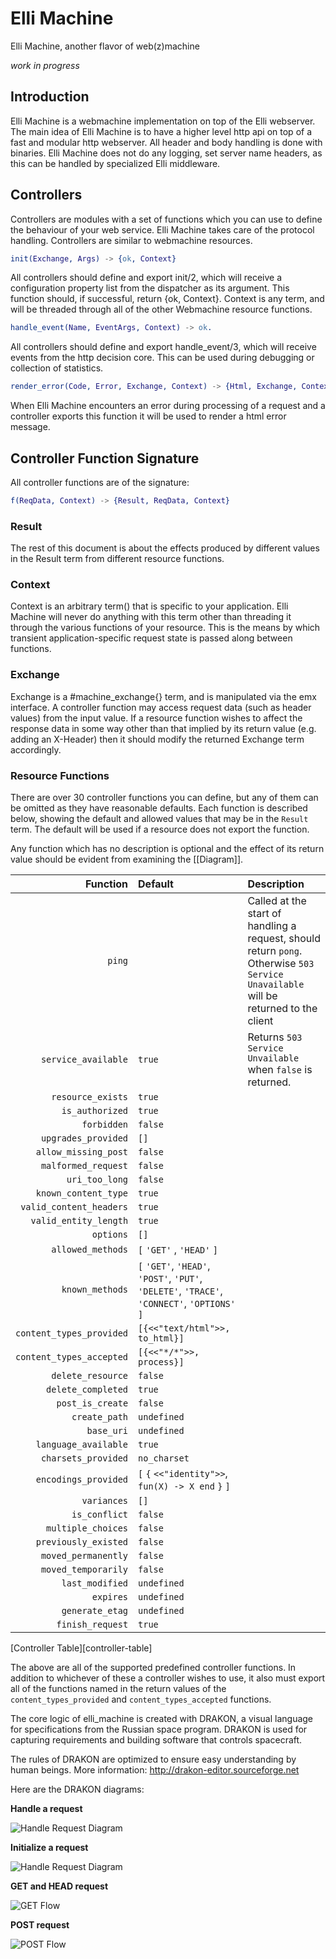 # Elli Machine

Elli Machine, another flavor of web(z)machine

*work in progress*

## Introduction

Elli Machine is a webmachine implementation on top of the Elli webserver. The main idea of Elli Machine is to have a higher level http api on top of a fast and modular http webserver. All header and body handling is done with binaries. Elli Machine does not do any logging, set server name headers, as this can be handled by specialized Elli middleware.

## Controllers

Controllers are modules with a set of functions which you can use to define the behaviour of your web service. Elli Machine takes care of the protocol handling. Controllers are similar to webmachine resources.

```erlang
init(Exchange, Args) -> {ok, Context} 
```

All controllers should define and export init/2, which will receive a configuration property list from the dispatcher as its argument. This function should, if successful, return {ok, Context}. Context is any term, and will be threaded through all of
the other Webmachine resource functions. 

```erlang
handle_event(Name, EventArgs, Context) -> ok.
```

All controllers should define and export handle_event/3, which will
receive events from the http decision core. This can be used during debugging or collection of statistics.

```erlang
render_error(Code, Error, Exchange, Context) -> {Html, Exchange, Context}
```

When Elli Machine encounters an error during processing of a request and a controller exports this function it will be used to render a html error message.

## Controller Function Signature

All controller functions are of the signature:

```erlang
f(ReqData, Context) -> {Result, ReqData, Context}
```

### Result

The rest of this document is about the effects produced by different
values in the Result term from different resource functions.

### Context

Context is an arbitrary term() that is specific to your
application. Elli Machine will never do anything with this term other
than threading it through the various functions of your resource. This
is the means by which transient application-specific request state is
passed along between functions.

### Exchange

Exchange is a #machine_exchange{} term, and is manipulated via 
the emx interface. A controller function may access request data 
(such as header values) from the input value. If a resource function 
wishes to affect the response data in some way other than that implied 
by its return value (e.g. adding an X-Header) then it should modify 
the returned Exchange term accordingly.

### Resource Functions

There are over 30 controller functions you can define, but any of them
can be omitted as they have reasonable defaults. Each function is
described below, showing the default and allowed values that may be in
the `Result` term. The default will be used if a resource does not
export the function.

Any function which has no description is optional and the effect of
its return value should be evident from examining the [[Diagram]].

| Function | Default | Description |
| -------: | :------ | :---------- |
| `ping` | | Called at the start of handling a request, should return `pong`. Otherwise `503 Service Unavailable` will be returned to the client |
| `service_available` | `true` | Returns `503 Service Unvailable` when `false` is returned. |
| `resource_exists` | `true` | |
| `is_authorized` | `true` | |
| `forbidden` | `false` | |
| `upgrades_provided` | `[]` | |
| `allow_missing_post` | `false` | |
| `malformed_request` | `false` | |
| `uri_too_long` | `false` | |
| `known_content_type` | `true` | |
| `valid_content_headers` | `true` | |
| `valid_entity_length` | `true` | |
| `options` | `[]` | |
| `allowed_methods` | `[` `'GET'` , `'HEAD'` `]` | |
| `known_methods` | `[` `'GET'`, `'HEAD'`, `'POST'`, `'PUT'`, `'DELETE'`, `'TRACE'`, `'CONNECT'`, `'OPTIONS'` `]` | |
| `content_types_provided` | `[{<<"text/html">>, to_html}]` | |
| `content_types_accepted` | `[{<<"*/*">>, process}]` | |
| `delete_resource` | `false` | |
| `delete_completed` | `true` | |
| `post_is_create` | `false` | |
| `create_path` | `undefined` | |
| `base_uri` | `undefined` | |
| `language_available` | `true` | |
| `charsets_provided` | `no_charset` | |
| `encodings_provided` | `[` `{` `<<"identity">>`, `fun(X) -> X end` `}` `]` | |
| `variances` | `[]` | |
| `is_conflict` | `false` | |
| `multiple_choices` | `false` | |
| `previously_existed` | `false` | |
| `moved_permanently` | `false` | |
| `moved_temporarily` | `false` | |
| `last_modified` | `undefined` | |
| `expires` | `undefined` | |
| `generate_etag` | `undefined` | |
| `finish_request` | `true` | |
[Controller Table][controller-table]

The above are all of the supported predefined controller functions. In
addition to whichever of these a controller wishes to use, it also must
export all of the functions named in the return values of the
`content_types_provided` and `content_types_accepted` functions.

The core logic of elli_machine is created with DRAKON, a visual language
for specifications from the Russian space program. DRAKON is used for 
capturing requirements and building software that controls spacecraft.

The rules of DRAKON are optimized to ensure easy understanding by human beings. More information: http://drakon-editor.sourceforge.net

Here are the DRAKON diagrams:

**Handle a request**

![Handle Request Diagram](doc/handle_request.png "Handling a request")

**Initialize a request**

![Handle Request Diagram](doc/do_request.png "Handling a request")

**GET and HEAD request**

![GET Flow](doc/get_flow.png "Handling the GET request")

**POST request**

![POST Flow](doc/post_flow.png "Handling a POST request")

